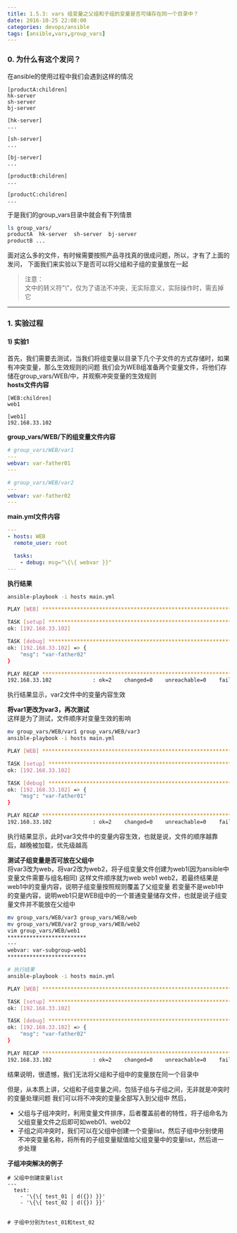 ```yaml
---
title: 1.5.3: vars 组变量之父组和子组的变量是否可储存在同一个目录中？
date: 2016-10-25 22:08:00
categories: devops/ansible
tags: [ansible,vars,group_vars]
---
```


### 0. 为什么有这个发问？
在ansible的使用过程中我们会遇到这样的情况
```
[productA:children]
hk-server
sh-server
bj-server

[hk-server]
...

[sh-server]
...

[bj-server]
...

[productB:children]
...

[productC:children]
...
```
于是我们的group_vars目录中就会有下列情景
``` bash
ls group_vars/
productA  hk-server  sh-server  bj-server
productB ...
```
面对这么多的文件，有时候需要按照产品寻找真的很成问题，所以，才有了上面的发问，
下面我们来实验以下是否可以将父组和子组的变量放在一起
> 注意：  
文中的转义符"\\"，仅为了语法不冲突，无实际意义，实际操作时，需去掉它

---

### 1. 实验过程
#### 1) 实验1
首先，我们需要去测试，当我们将组变量以目录下几个子文件的方式存储时，如果有冲突变量，那么生效规则的问题
我们会为WEB组准备两个变量文件，将他们存储在group_vars/WEB/中，并观察冲突变量的生效规则  
**hosts文件内容**
```
[WEB:children]
web1

[web1]
192.168.33.102
```

**group_vars/WEB/下的组变量文件内容**
``` yaml
# group_vars/WEB/var1
---
webvar: var-father01
---

# group_vars/WEB/var2
---
webvar: var-father02
---
```

**main.yml文件内容**
``` yaml
---
- hosts: WEB
  remote_user: root

  tasks:
    - debug: msg="\{\{ webvar }}"
---
```

**执行结果**
``` bash
ansible-playbook -i hosts main.yml

PLAY [WEB] *********************************************************************

TASK [setup] *******************************************************************
ok: [192.168.33.102]

TASK [debug] *******************************************************************
ok: [192.168.33.102] => {
    "msg": "var-father02"
}

PLAY RECAP *********************************************************************
192.168.33.102             : ok=2    changed=0    unreachable=0    failed=0
```
执行结果显示，var2文件中的变量内容生效

**将var1更改为var3，再次测试**  
这样是为了测试，文件顺序对变量生效的影响
``` bash
mv group_vars/WEB/var1 group_vars/WEB/var3
ansible-playbook -i hosts main.yml

PLAY [WEB] *********************************************************************

TASK [setup] *******************************************************************
ok: [192.168.33.102]

TASK [debug] *******************************************************************
ok: [192.168.33.102] => {
    "msg": "var-father01"
}

PLAY RECAP *********************************************************************
192.168.33.102             : ok=2    changed=0    unreachable=0    failed=0
```
执行结果显示，此时var3文件中的变量内容生效，也就是说，文件的顺序越靠后，越晚被加载，优先级越高

**测试子组变量是否可放在父组中**  
将var3改为web，将var2改为web2，将子组变量文件创建为web1(因为ansible中变量文件需要与组名相同)
这样文件顺序就为web web1 web2，若最终结果是web1中的变量内容，说明子组变量按照规则覆盖了父组变量
若变量不是web1中的变量内容，说明web1只是WEB组中的一个普通变量储存文件，也就是说子组变量文件并不能放在父组中
``` bash
mv group_vars/WEB/var3 group_vars/WEB/web
mv group_vars/WEB/var2 group_vars/WEB/web2
vim group_vars/WEB/web1
*************************
---
webvar: var-subgroup-web1
*************************

# 执行结果
ansible-playbook -i hosts main.yml

PLAY [WEB] *********************************************************************

TASK [setup] *******************************************************************
ok: [192.168.33.102]

TASK [debug] *******************************************************************
ok: [192.168.33.102] => {
    "msg": "var-father02"
}

PLAY RECAP *********************************************************************
192.168.33.102             : ok=2    changed=0    unreachable=0    failed=0
```
结果说明，很遗憾，我们无法将父组和子组中的变量放在同一个目录中

但是，从本质上讲，父组和子组变量之间，包括子组与子组之间，无非就是冲突时的变量处理问题
我们可以将不冲突的变量全部写入到父组中
然后，
- 父组与子组冲突时，利用变量文件排序，后者覆盖前者的特性，将子组命名为父组变量文件之后即可如web01、web02
- 子组之间冲突时，我们可以在父组中创建一个变量list，然后子组中分别使用不冲突变量名称，将所有的子组变量赋值给父组变量中的变量list，然后进一步处理  

**子组冲突解决的例子**
```
# 父组中创建变量list
---
  test:
    - '\{\{ test_01 | d({}) }}'
    - '\{\{ test_02 | d({}) }}'


# 子组中分别为test_01和test_02
```
